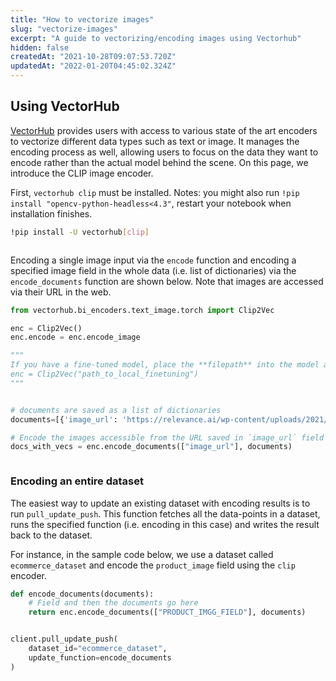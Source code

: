 ```yaml
---
title: "How to vectorize images"
slug: "vectorize-images"
excerpt: "A guide to vectorizing/encoding images using Vectorhub"
hidden: false
createdAt: "2021-10-28T09:07:53.720Z"
updatedAt: "2022-01-20T04:45:02.324Z"
---
```

## Using VectorHub

[VectorHub](https://github.com/RelevanceAI/vectorhub) provides users with access to various state of the art encoders to vectorize different data types such as text or image. It manages the encoding process as well, allowing users to focus on the data they want to encode rather than the actual model behind the scene.
On this page, we introduce the CLIP image encoder.

First, `vectorhub clip` must be installed.
Notes: you might also run `!pip install "opencv-python-headless<4.3"`, restart your notebook when installation finishes.

```bash Bash
!pip install -U vectorhub[clip]
```
```bash
```

Encoding a single image input via the `encode` function and encoding a specified image field in the whole data (i.e. list of dictionaries) via the `encode_documents` function are shown below. Note that images are accessed via their URL in the web.

```python Python (SDK)
from vectorhub.bi_encoders.text_image.torch import Clip2Vec

enc = Clip2Vec()
enc.encode = enc.encode_image

"""
If you have a fine-tuned model, place the **filepath** into the model as shown below:
enc = Clip2Vec("path_to_local_finetuning")
"""
```
```python
```

```python Python (SDK)
# documents are saved as a list of dictionaries
documents=[{'image_url': 'https://relevance.ai/wp-content/uploads/2021/10/statue-illustration.png'}, {'image_url': 'https://relevance.ai/wp-content/uploads/2021/09/Group-193-1.png'}]

# Encode the images accessible from the URL saved in `image_url` field in a list of documents
docs_with_vecs = enc.encode_documents(["image_url"], documents)
```
```python
```


### Encoding an entire dataset

The easiest way to update an existing dataset with encoding results is to run `pull_update_push`. This function fetches all the data-points in a dataset, runs the specified function (i.e. encoding in this case) and writes the result back to the dataset.

For instance, in the sample code below, we use a dataset called `ecommerce_dataset` and encode the `product_image` field using the `clip` encoder.
```python Python (SDK)
def encode_documents(documents):
    # Field and then the documents go here
    return enc.encode_documents(["PRODUCT_IMGG_FIELD"], documents)
```
```python
```

```python Python (SDK)
client.pull_update_push(
    dataset_id="ecommerce_dataset",
    update_function=encode_documents
)
```
```python
```

